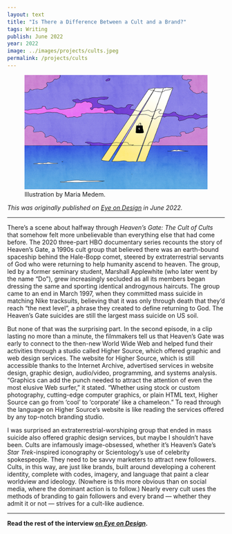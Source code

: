 ```yaml
---
layout: text
title: "Is There a Difference Between a Cult and a Brand?"
tags: Writing
publish: June 2022
year: 2022
image: ../images/projects/cults.jpeg
permalink: /projects/cults
---
```


<figure>
<img src="../images/projects/cults.jpeg">
<figcaption>Illustration by Maria Medem.</figcaption>
</figure>

*This was originally published on [Eye on Design](https://eyeondesign.aiga.org/what-makes-something-a-cult-and-something-else-a-brand/) in June 2022.*

* * *

There’s a scene about halfway through *Heaven’s Gate: The Cult of Cults* that somehow felt more unbelievable than everything else that had come before. The 2020 three-part HBO documentary series recounts the story of Heaven’s Gate, a 1990s cult group that believed there was an earth-bound spaceship behind the Hale-Bopp comet, steered by extraterrestrial servants of God who were returning to help humanity ascend to heaven. The group, led by a former seminary student, Marshall Applewhite (who later went by the name “Do”), grew increasingly secluded as all its members began dressing the same and sporting identical androgynous haircuts. The group came to an end in March 1997, when they committed mass suicide in matching Nike tracksuits, believing that it was only through death that they’d reach “the next level”, a phrase they created to define returning to God. The Heaven’s Gate suicides are still the largest mass suicide on US soil.

But none of that was the surprising part. In the second episode, in a clip lasting no more than a minute, the filmmakers tell us that Heaven’s Gate was early to connect to the then-new World Wide Web and helped fund their activities through a studio called Higher Source, which offered graphic and web design services. The website for Higher Source, which is still accessible thanks to the Internet Archive, advertised services in website design, graphic design, audio/video, programming, and systems analysis. “Graphics can add the punch needed to attract the attention of even the most elusive Web surfer,” it stated. “Whether using stock or custom photography, cutting-edge computer graphics, or plain HTML text, Higher Source can go from ‘cool’ to ‘corporate’ like a chameleon.” To read through the language on Higher Source’s website is like reading the services offered by any top-notch branding studio.

I was surprised an extraterrestrial-worshiping group that ended in mass suicide also offered graphic design services, but maybe I shouldn’t have been. Cults are infamously image-obsessed, whether it’s Heaven’s Gate’s *Star Trek*-inspired iconography or Scientology’s use of celebrity spokespeople. They need to be savvy marketers to attract new followers. Cults, in this way, are just like brands, built around developing a coherent identity, complete with codes, imagery, and language that paint a clear worldview and ideology. (Nowhere is this more obvious than on social media, where the dominant action is to follow.) Nearly every cult uses the methods of branding to gain followers and every brand — whether they admit it or not — strives for a cult-like audience.



* * *

**Read the rest of the interview [on *Eye on Design*](https://eyeondesign.aiga.org/what-makes-something-a-cult-and-something-else-a-brand/).**
